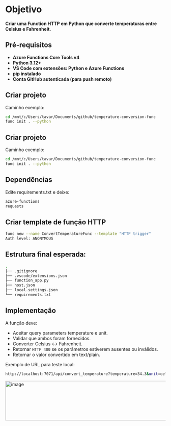 # **Objetivo**
**Criar uma Function HTTP em Python que converte temperaturas entre Celsius e Fahrenheit.**

## **Pré-requisitos**
- **Azure Functions Core Tools v4**
- **Python 3.12+**
- **VS Code com extensões: Python e Azure Functions**
- **pip instalado**
- **Conta GitHub autenticada (para push remoto)**

## **Criar projeto**
Caminho exemplo:
```bash
cd /mnt/c/Users/tavar/Documents/github/temperature-conversion-func
func init . --python
```

## **Criar projeto**
Caminho exemplo:
```bash
cd /mnt/c/Users/tavar/Documents/github/temperature-conversion-func
func init . --python
```

## **Dependências**
Edite requirements.txt e deixe:
```bash
azure-functions
requests
```

## **Criar template de função HTTP**
```bash
func new --name ConvertTemperatureFunc --template "HTTP trigger"
Auth level: ANONYMOUS
```

## **Estrutura final esperada:**
```bash
.
├── .gitignore
├── .vscode/extensions.json
├── function_app.py
├── host.json
├── local.settings.json
└── requirements.txt
```
## **Implementação**

A função deve:

- Aceitar query parameters temperature e unit.
- Validar que ambos foram fornecidos.
- Converter Celsius ↔ Fahrenheit.
- Retornar `HTTP 400` se os parâmetros estiverem ausentes ou inválidos.
- Retornar o valor convertido em text/plain.

Exemplo de URL para teste local:
```bash
http://localhost:7071/api/convert_temperature?temperature=34.3&unit=celsius
```
<img width="556" height="124" alt="image" src="https://github.com/user-attachments/assets/544ac37e-5749-43ab-8bb8-a742e7417bee" />
